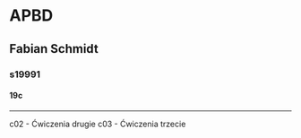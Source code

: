 # APBD
## Fabian Schmidt
### s19991
#### 19c

---

c02 - Ćwiczenia drugie
c03 - Ćwiczenia trzecie


